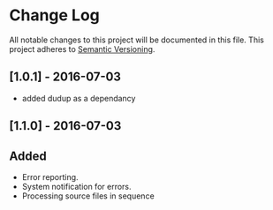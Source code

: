 # Change Log
All notable changes to this project will be documented in this file.
This project adheres to [Semantic Versioning](http://semver.org/).


## [1.0.1] - 2016-07-03
- added dudup as a dependancy

## [1.1.0] - 2016-07-03
## Added
- Error reporting.
- System notification for errors.
- Processing source files in sequence
